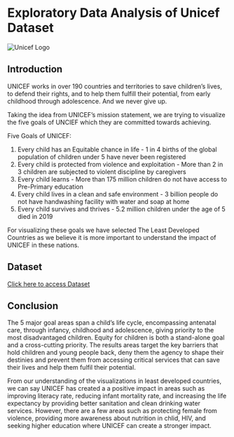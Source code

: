 # Exploratory Data Analysis of Unicef Dataset

![Unicef Logo](https://logos-world.net/wp-content/uploads/2020/11/UNICEF-Emblem.png)

## Introduction

UNICEF works in over 190 countries and territories to save children’s lives, to defend their rights, and to help them fulfill their potential, from early childhood through adolescence. And we never give up.

Taking the idea from UNICEF’s mission statement, we are trying to visualize the five goals of UNCIEF which they are committed towards achieving.

Five Goals of UNICEF:
1. Every child has an Equitable chance in life - 1 in 4 births of the global population of children under 5 have never been registered
2. Every child is protected from violence and exploitation - More than 2 in 3 children are subjected to violent discipline by caregivers
3. Every child learns - More than 175 million children do not have access to Pre-Primary education
4. Every child lives in a clean and safe environment - 3 billion people do not have handwashing facility with water and soap at home
5. Every child survives and thrives - 5.2 million children under the age of 5 died in 2019

For visualizing these goals we have selected The Least Developed Countries as we believe it is more important to understand the impact of UNICEF in these nations.

## Dataset

[Click here to access Dataset](Hackathon_Unicef_Dataset.xlsx)

## Conclusion

The 5 major goal areas span a child’s life cycle, encompassing antenatal care, through infancy, childhood and adolescence, giving priority to the most disadvantaged children. Equity for children is both a stand-alone goal and a cross-cutting priority. The results areas target the key barriers that hold children and young people back, deny them the agency to shape their destinies and prevent them from accessing critical services that can save their lives and help them fulfil their potential.

From our understanding of the visualizations in least developed countries, we can say UNICEF has created a a positive impact in areas such as improving literacy rate, reducing infant mortality rate, and increasing the life expectancy by providing better sanitation and clean drinking water services. However, there are a few areas such as protecting female from violence, providing more awareness about nutrition in chlid, HIV, and seeking higher education where UNICEF can create a stronger impact.
